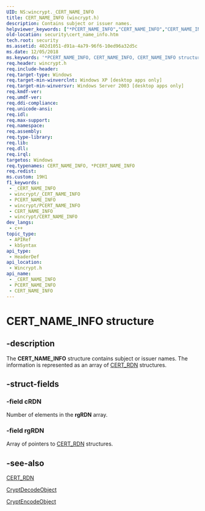 ```yaml
---
UID: NS:wincrypt._CERT_NAME_INFO
title: CERT_NAME_INFO (wincrypt.h)
description: Contains subject or issuer names.
helpviewer_keywords: ["*PCERT_NAME_INFO","CERT_NAME_INFO","CERT_NAME_INFO structure [Security]","PCERT_NAME_INFO","PCERT_NAME_INFO structure pointer [Security]","_crypto2_cert_name_info","security.cert_name_info","wincrypt/CERT_NAME_INFO","wincrypt/PCERT_NAME_INFO"]
old-location: security\cert_name_info.htm
tech.root: security
ms.assetid: 402d1051-d91a-4a79-96f6-10ed96a32d5c
ms.date: 12/05/2018
ms.keywords: '*PCERT_NAME_INFO, CERT_NAME_INFO, CERT_NAME_INFO structure [Security], PCERT_NAME_INFO, PCERT_NAME_INFO structure pointer [Security], _crypto2_cert_name_info, security.cert_name_info, wincrypt/CERT_NAME_INFO, wincrypt/PCERT_NAME_INFO'
req.header: wincrypt.h
req.include-header: 
req.target-type: Windows
req.target-min-winverclnt: Windows XP [desktop apps only]
req.target-min-winversvr: Windows Server 2003 [desktop apps only]
req.kmdf-ver: 
req.umdf-ver: 
req.ddi-compliance: 
req.unicode-ansi: 
req.idl: 
req.max-support: 
req.namespace: 
req.assembly: 
req.type-library: 
req.lib: 
req.dll: 
req.irql: 
targetos: Windows
req.typenames: CERT_NAME_INFO, *PCERT_NAME_INFO
req.redist: 
ms.custom: 19H1
f1_keywords:
 - _CERT_NAME_INFO
 - wincrypt/_CERT_NAME_INFO
 - PCERT_NAME_INFO
 - wincrypt/PCERT_NAME_INFO
 - CERT_NAME_INFO
 - wincrypt/CERT_NAME_INFO
dev_langs:
 - c++
topic_type:
 - APIRef
 - kbSyntax
api_type:
 - HeaderDef
api_location:
 - Wincrypt.h
api_name:
 - _CERT_NAME_INFO
 - PCERT_NAME_INFO
 - CERT_NAME_INFO
---
```


# CERT_NAME_INFO structure


## -description

The <b>CERT_NAME_INFO</b> structure contains subject or issuer names. The information is represented as an array of 
<a href="/windows/desktop/api/wincrypt/ns-wincrypt-cert_rdn">CERT_RDN</a> structures.

## -struct-fields

### -field cRDN

Number of elements in the <b>rgRDN</b> array.

### -field rgRDN

Array of pointers to 
<a href="/windows/desktop/api/wincrypt/ns-wincrypt-cert_rdn">CERT_RDN</a> structures.

## -see-also

<a href="/windows/desktop/api/wincrypt/ns-wincrypt-cert_rdn">CERT_RDN</a>



<a href="/windows/desktop/api/wincrypt/nf-wincrypt-cryptdecodeobject">CryptDecodeObject</a>



<a href="/windows/desktop/api/wincrypt/nf-wincrypt-cryptencodeobject">CryptEncodeObject</a>

